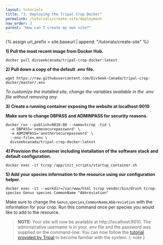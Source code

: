 ```yaml
---
layout: tutorials
title: "3. Deploying the Tripal Crop Docker"
permalink: /tutorials/create-site/deployment
nav_order: 3
parent: "How can I create my own site?"
---
```

{% assign url_prefix = site.baseurl | append: "/tutorials/create-site" %}

**1) Pull the most recent image from Docker Hub.**

```
docker pull divseekcanada/tripal-crop-docker:latest
```

**2) Pull down a copy of the default .env file.**

```
wget https://raw.githubusercontent.com/DivSeek-Canada/tripal-crop-docker/master/.env
```

*To customize the installed site, change the variables available in the .env file without removing any.*

**3) Create a running container exposing the website at localhost:9010**

**Make sure to change DBPASS and ADMINPASS for security reasons.**

```
docker run --publish=9010:80 --name=tcrop -tid \
  -e DBPASS='somesecurepassword' \
  -e ADMINPASS='anothersecurepassword' \
  --env-file=.env \
  divseekcanada/tripal-crop-docker:latest
```

**4) Provision the container including installation of the software stack and default configuration.**

```
docker exec -it tcrop /app/init_scripts/startup_container.sh
```

**5) Add your species information to the resource using our configuration helper.**

```
docker exec -it --workdir=/var/www/html tcrop vendor/bin/drush tcrop-species Genus species CommonName "Abbreviation"
```

Make sure to change the `Genus`,`species`,`CommonName`,`Abbreviation` with the information for your crop. Run this command once per species you would like to add to the resource.

> **NOTE:**
> Your site will now be available at http://localhost:9010. The administrative username is in your .env file and the password was supplied on the command-line. You can now follow the [tutorial provided by Tripal](https://tripal.readthedocs.io/en/latest/user_guide/drupal_overview.html) to become familiar with the system.
{: note }
